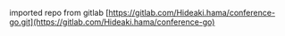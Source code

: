 imported repo from gitlab [https://gitlab.com/Hideaki.hama/conference-go.git](https://gitlab.com/Hideaki.hama/conference-go)
